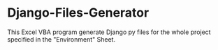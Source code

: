 # Django-Files-Generator
This Excel VBA program generate Django py files for the whole project specified in the "Environment" Sheet.
